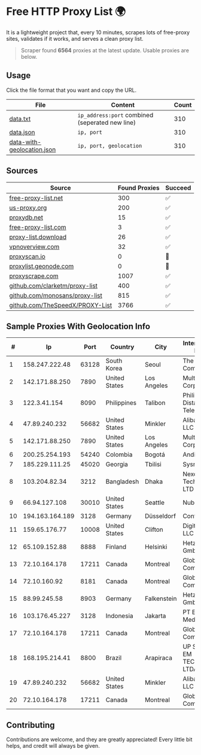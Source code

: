 
# Free HTTP Proxy List 🌍

It is a lightweight project that, every 10 minutes, scrapes lots of free-proxy sites, validates if it works, and serves a clean proxy list.


> Scraper found **6564** proxies at the latest update. Usable proxies are below.

## Usage

Click the file format that you want and copy the URL.


|File|Content|Count|
|----|-------|-----|
|[data.txt](https://raw.githubusercontent.com/themiralay/Proxy-List-World/master/data.txt)|`ip_address:port` combined (seperated new line)|310|
|[data.json](https://raw.githubusercontent.com/themiralay/Proxy-List-World/master/data.json)|`ip, port`|310|
|[data-with-geolocation.json](https://raw.githubusercontent.com/themiralay/Proxy-List-World/master/data-with-geolocation.json)|`ip, port, geolocation`|310|

## Sources

|Source|Found Proxies|Succeed|
|------|-------------|-------|
|[free-proxy-list.net](https://free-proxy-list.net)|300|✅|
|[us-proxy.org](https://www.us-proxy.org)|200|✅|
|[proxydb.net](http://proxydb.net)|15|✅|
|[free-proxy-list.com](https://free-proxy-list.com/?page=&port=&type%5B%5D=http&type%5B%5D=https&up_time=0&search=Search)|3|✅|
|[proxy-list.download](https://www.proxy-list.download/HTTP)|26|✅|
|[vpnoverview.com](https://vpnoverview.com/privacy/anonymous-browsing/free-proxy-servers)|32|✅|
|[proxyscan.io](https://www.proxyscan.io)|0|🚫|
|[proxylist.geonode.com](https://proxylist.geonode.com/api/proxy-list?limit=300&page=1&sort_by=lastChecked&sort_type=desc&protocols=http,https)|0|🚫|
|[proxyscrape.com](https://api.proxyscrape.com/v2/?request=displayproxies&protocol=http&timeout=10000&country=all&ssl=all&anonymity=all)|1007|✅|
|[github.com/clarketm/proxy-list](https://raw.githubusercontent.com/clarketm/proxy-list/master/proxy-list-raw.txt)|400|✅|
|[github.com/monosans/proxy-list](https://raw.githubusercontent.com/monosans/proxy-list/main/proxies/http.txt)|815|✅|
|[github.com/TheSpeedX/PROXY-List](https://raw.githubusercontent.com/TheSpeedX/PROXY-List/master/http.txt)|3766|✅|


## Sample Proxies With Geolocation Info

|#|Ip|Port|Country|City|Internet Service Provider|
|-|--|----|-------|----|-------------------------|
|1|158.247.222.48|63128|South Korea|Seoul|The Constant Company, LLC|
|2|142.171.88.250|7890|United States|Los Angeles|Multacom Corporation|
|3|122.3.41.154|8090|Philippines|Talibon|Philippine Long Distance Telephone Co.|
|4|47.89.240.232|56682|United States|Minkler|Alibaba.com LLC|
|5|142.171.88.250|7890|United States|Los Angeles|Multacom Corporation|
|6|200.25.254.193|54240|Colombia|Bogotá|Andinet ON Line|
|7|185.229.111.25|45020|Georgia|Tbilisi|Sysnet LLC|
|8|103.204.82.34|3212|Bangladesh|Dhaka|Nexdecade Technology Pvt. LTD|
|9|66.94.127.108|30010|United States|Seattle|Nubes, LLC|
|10|194.163.164.189|3128|Germany|Düsseldorf|Contabo GmbH|
|11|159.65.176.77|10008|United States|Clifton|DigitalOcean, LLC|
|12|65.109.152.88|8888|Finland|Helsinki|Hetzner Online GmbH|
|13|72.10.164.178|17211|Canada|Montreal|GloboTech Communications|
|14|72.10.160.92|8181|Canada|Montreal|GloboTech Communications|
|15|88.99.245.58|8903|Germany|Falkenstein|Hetzner Online GmbH|
|16|103.176.45.227|3128|Indonesia|Jakarta|PT Era Digital Media|
|17|72.10.164.178|17211|Canada|Montreal|GloboTech Communications|
|18|168.195.214.41|8800|Brazil|Arapiraca|UP SOLUCOES EM TECNOLOGIA LTDA|
|19|47.89.240.232|56682|United States|Minkler|Alibaba.com LLC|
|20|72.10.164.178|17211|Canada|Montreal|GloboTech Communications|



## Contributing

Contributions are welcome, and they are greatly appreciated! Every
little bit helps, and credit will always be given.

